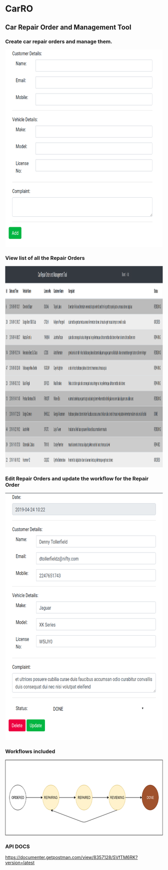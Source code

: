 # CarRO

## Car Repair Order and Management Tool

### Create car repair orders and manage them.
<p align="center"><img width="674" height="630" src="add.png"></p>

### View list of all the Repair Orders
<p align="center"><img width="1903" height="643" src="board.png"></p>

### Edit Repair Orders and update the workflow for the Repair Order
<p align="center"><img width="658" height="790" src="edit.png"></p>

### Workflows included
<p align="center"><img width="761" height="241" src="workflow.png"></p>

### API DOCS
https://documenter.getpostman.com/view/8357128/SVfTM6RK?version=latest
